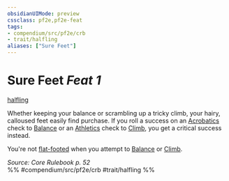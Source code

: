 ```yaml
---
obsidianUIMode: preview
cssclass: pf2e,pf2e-feat
tags:
- compendium/src/pf2e/crb
- trait/halfling
aliases: ["Sure Feet"]
---
```

# Sure Feet  *Feat 1*  
[halfling](../../Rules/traits/halfling.md)  


Whether keeping your balance or scrambling up a tricky climb, your hairy, calloused feet easily find purchase. If you roll a success on an [Acrobatics](../skills.md#Acrobatics) check to [Balance](../../Rules/actions/balance.md) or an [Athletics](../skills.md#Athletics) check to [Climb](../../Rules/actions/climb.md), you get a critical success instead.

You're not [flat-footed](../../Rules/conditions.md#Flat-footed) when you attempt to [Balance](../../Rules/actions/balance.md) or [Climb](../../Rules/actions/climb.md).

*Source: Core Rulebook p. 52*  
%% #compendium/src/pf2e/crb #trait/halfling %%